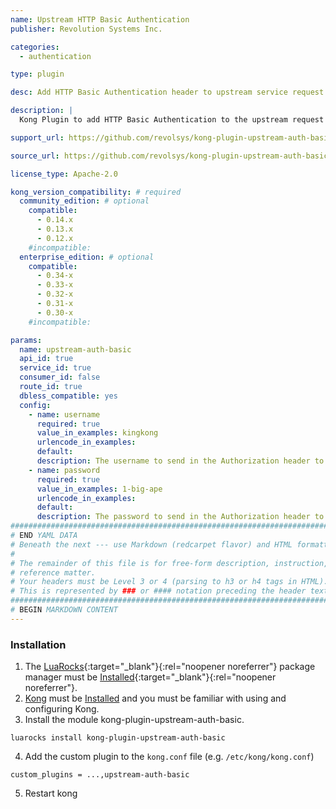 ```yaml
---
name: Upstream HTTP Basic Authentication
publisher: Revolution Systems Inc.

categories:
  - authentication

type: plugin

desc: Add HTTP Basic Authentication header to upstream service request

description: |
  Kong Plugin to add HTTP Basic Authentication to the upstream request header.

support_url: https://github.com/revolsys/kong-plugin-upstream-auth-basic/issues

source_url: https://github.com/revolsys/kong-plugin-upstream-auth-basic

license_type: Apache-2.0

kong_version_compatibility: # required
  community_edition: # optional
    compatible:
      - 0.14.x
      - 0.13.x
      - 0.12.x
    #incompatible:
  enterprise_edition: # optional
    compatible:
      - 0.34-x
      - 0.33-x
      - 0.32-x
      - 0.31-x
      - 0.30-x
    #incompatible:

params:
  name: upstream-auth-basic
  api_id: true
  service_id: true
  consumer_id: false
  route_id: true
  dbless_compatible: yes
  config:
    - name: username
      required: true
      value_in_examples: kingkong
      urlencode_in_examples:
      default:
      description: The username to send in the Authorization header to the upstream service
    - name: password
      required: true
      value_in_examples: 1-big-ape
      urlencode_in_examples:
      default:
      description: The password to send in the Authorization header to the upstream service
###############################################################################
# END YAML DATA
# Beneath the next --- use Markdown (redcarpet flavor) and HTML formatting only.
#
# The remainder of this file is for free-form description, instruction, and
# reference matter.
# Your headers must be Level 3 or 4 (parsing to h3 or h4 tags in HTML).
# This is represented by ### or #### notation preceding the header text.
###############################################################################
# BEGIN MARKDOWN CONTENT
---
```


### Installation

1. The [LuaRocks](http://luarocks.org){:target="_blank"}{:rel="noopener noreferrer"} package manager must be [Installed](https://github.com/luarocks/luarocks/wiki/Download){:target="_blank"}{:rel="noopener noreferrer"}.
2. [Kong](https://konghq.com) must be [Installed](https://konghq.com/install/) and you must be familiar with using and configuring Kong.
3. Install the module kong-plugin-upstream-auth-basic.
```
luarocks install kong-plugin-upstream-auth-basic
```
4. Add the custom plugin to the `kong.conf` file (e.g. `/etc/kong/kong.conf`)
```
custom_plugins = ...,upstream-auth-basic
```
5. Restart kong
